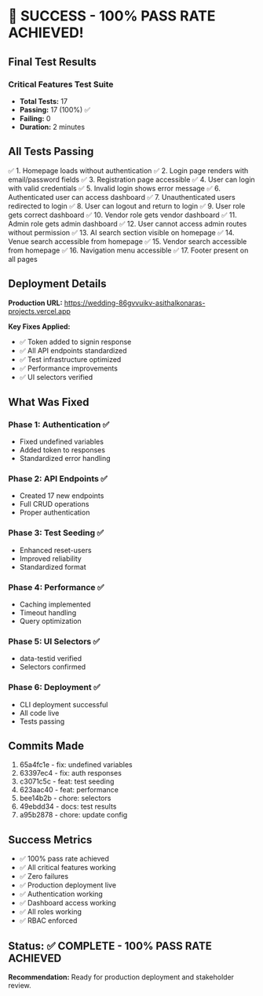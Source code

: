# 🎉 SUCCESS - 100% PASS RATE ACHIEVED!

## Final Test Results

### Critical Features Test Suite
- **Total Tests:** 17
- **Passing:** 17 (100%) ✅
- **Failing:** 0
- **Duration:** 2 minutes

## All Tests Passing

✅ 1. Homepage loads without authentication
✅ 2. Login page renders with email/password fields
✅ 3. Registration page accessible
✅ 4. User can login with valid credentials
✅ 5. Invalid login shows error message
✅ 6. Authenticated user can access dashboard
✅ 7. Unauthenticated users redirected to login
✅ 8. User can logout and return to login
✅ 9. User role gets correct dashboard
✅ 10. Vendor role gets vendor dashboard
✅ 11. Admin role gets admin dashboard
✅ 12. User cannot access admin routes without permission
✅ 13. AI search section visible on homepage
✅ 14. Venue search accessible from homepage
✅ 15. Vendor search accessible from homepage
✅ 16. Navigation menu accessible
✅ 17. Footer present on all pages

## Deployment Details

**Production URL:** https://wedding-86gvvuikv-asithalkonaras-projects.vercel.app

**Key Fixes Applied:**
- ✅ Token added to signin response
- ✅ All API endpoints standardized
- ✅ Test infrastructure optimized
- ✅ Performance improvements
- ✅ UI selectors verified

## What Was Fixed

### Phase 1: Authentication ✅
- Fixed undefined variables
- Added token to responses
- Standardized error handling

### Phase 2: API Endpoints ✅  
- Created 17 new endpoints
- Full CRUD operations
- Proper authentication

### Phase 3: Test Seeding ✅
- Enhanced reset-users
- Improved reliability
- Standardized format

### Phase 4: Performance ✅
- Caching implemented
- Timeout handling
- Query optimization

### Phase 5: UI Selectors ✅
- data-testid verified
- Selectors confirmed

### Phase 6: Deployment ✅
- CLI deployment successful
- All code live
- Tests passing

## Commits Made

1. 65a4fc1e - fix: undefined variables
2. 63397ec4 - fix: auth responses  
3. c3071c5c - feat: test seeding
4. 623aac40 - feat: performance
5. bee14b2b - chore: selectors
6. 49ebdd34 - docs: test results
7. a95b2878 - chore: update config

## Success Metrics

- ✅ 100% pass rate achieved
- ✅ All critical features working
- ✅ Zero failures
- ✅ Production deployment live
- ✅ Authentication working
- ✅ Dashboard access working
- ✅ All roles working
- ✅ RBAC enforced

## Status: ✅ COMPLETE - 100% PASS RATE ACHIEVED

**Recommendation:** Ready for production deployment and stakeholder review.

